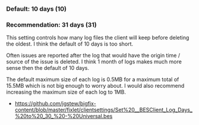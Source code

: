 
### Default: 10 days (10)

### Recommendation: 31 days (31)

This setting controls how many log files the client will keep before deleting the oldest. I think the default of 10 days is too short.

Often issues are reported after the log that would have the origin time / source of the issue is deleted. I think 1 month of logs makes much more sense then the default of 10 days.

The default maximum size of each log is 0.5MB for a maximum total of 15.5MB which is not big enough to worry about. I would also recommend increasing the maximum size of each log to 1MB.

- https://github.com/jgstew/bigfix-content/blob/master/fixlet/clientsettings/Set%20__BESClient_Log_Days_%20to%20_30_%20-%20Universal.bes
